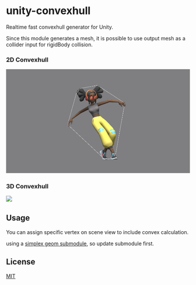 # unity-convexhull

Realtime fast convexhull generator for Unity.

Since this module generates a mesh, it is possible to use output mesh as a collider input for rigidBody collision.


### 2D Convexhull
<img src="Recordings/2d.gif">

### 3D Convexhull
<img src="Recordings/3d.gif">

## Usage
You can assign specific vertex on scene view to include convex calculation.

using a [simplex geom submodule](https://github.com/komietty/unity-simplex-geometry), so update submodule first.

## License
[MIT](LICENSE)
